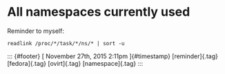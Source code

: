 All namespaces currently used
=============================

Reminder to myself:

    readlink /proc/*/task/*/ns/* | sort -u

::: {#footer}
[ November 27th, 2015 2:11pm ]{#timestamp} [reminder]{.tag}
[fedora]{.tag} [ovirt]{.tag} [namespace]{.tag}
:::
